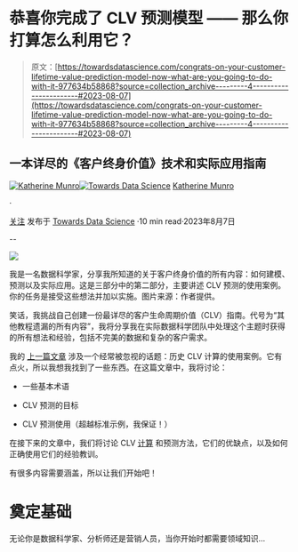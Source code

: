 # 恭喜你完成了 CLV 预测模型 —— 那么你打算怎么利用它？

> 原文：[https://towardsdatascience.com/congrats-on-your-customer-lifetime-value-prediction-model-now-what-are-you-going-to-do-with-it-977634b58868?source=collection_archive---------4-----------------------#2023-08-07](https://towardsdatascience.com/congrats-on-your-customer-lifetime-value-prediction-model-now-what-are-you-going-to-do-with-it-977634b58868?source=collection_archive---------4-----------------------#2023-08-07)

## 一本详尽的《客户终身价值》技术和实际应用指南

[](https://katherineamunro.medium.com/?source=post_page-----977634b58868--------------------------------)[![Katherine Munro](../Images/8013140495c7b9bd25ef08d712f097bf.png)](https://katherineamunro.medium.com/?source=post_page-----977634b58868--------------------------------)[](https://towardsdatascience.com/?source=post_page-----977634b58868--------------------------------)[![Towards Data Science](../Images/a6ff2676ffcc0c7aad8aaf1d79379785.png)](https://towardsdatascience.com/?source=post_page-----977634b58868--------------------------------) [Katherine Munro](https://katherineamunro.medium.com/?source=post_page-----977634b58868--------------------------------)

·

[关注](https://medium.com/m/signin?actionUrl=https%3A%2F%2Fmedium.com%2F_%2Fsubscribe%2Fuser%2Fb84716d39740&operation=register&redirect=https%3A%2F%2Ftowardsdatascience.com%2Fcongrats-on-your-customer-lifetime-value-prediction-model-now-what-are-you-going-to-do-with-it-977634b58868&user=Katherine+Munro&userId=b84716d39740&source=post_page-b84716d39740----977634b58868---------------------post_header-----------) 发布于 [Towards Data Science](https://towardsdatascience.com/?source=post_page-----977634b58868--------------------------------) ·10 min read·2023年8月7日[](https://medium.com/m/signin?actionUrl=https%3A%2F%2Fmedium.com%2F_%2Fvote%2Ftowards-data-science%2F977634b58868&operation=register&redirect=https%3A%2F%2Ftowardsdatascience.com%2Fcongrats-on-your-customer-lifetime-value-prediction-model-now-what-are-you-going-to-do-with-it-977634b58868&user=Katherine+Munro&userId=b84716d39740&source=-----977634b58868---------------------clap_footer-----------)

--

[](https://medium.com/m/signin?actionUrl=https%3A%2F%2Fmedium.com%2F_%2Fbookmark%2Fp%2F977634b58868&operation=register&redirect=https%3A%2F%2Ftowardsdatascience.com%2Fcongrats-on-your-customer-lifetime-value-prediction-model-now-what-are-you-going-to-do-with-it-977634b58868&source=-----977634b58868---------------------bookmark_footer-----------)![](../Images/64d3f8c83d6c821f19ef2fb8cc282fdf.png)

我是一名数据科学家，分享我所知道的关于客户终身价值的所有内容：如何建模、预测以及实际应用。这是三部分中的第二部分，主要讲述 CLV 预测的使用案例。你的任务是接受这些想法并加以实施。图片来源：作者提供。

笑话，我挑战自己创建一份最详尽的客户生命周期价值（CLV）指南。代号为“其他教程遗漏的所有内容”，我将分享我在实际数据科学团队中处理这个主题时获得的所有想法和经验，包括不完美的数据和复杂的客户需求。

我的 [上一篇文章](https://example.org/from-analytics-to-actual-application-the-case-of-customer-lifetime-value-91e482561c21?sk=37a49fc0f966a29330372136ead4ede6) 涉及一个经常被忽视的话题：历史 CLV 计算的使用案例。它有点火，所以我想我找到了一些东西。在这篇文章中，我将讨论：

+   一些基本术语

+   CLV 预测的目标

+   CLV 预测使用（超越标准示例，我保证！）

在接下来的文章中，我们将讨论 CLV [计算](https://example.org/methods-for-modelling-customer-lifetime-value-the-good-stuff-and-the-gotchas-445f8a6587be?sk=4946eaaf845059f0256fe62627412d76) 和预测方法，它们的优缺点，以及如何正确使用它们的经验教训。

有很多内容需要涵盖，所以让我们开始吧！

# 奠定基础

无论你是数据科学家、分析师还是营销人员，当你开始时都需要领域知识…
